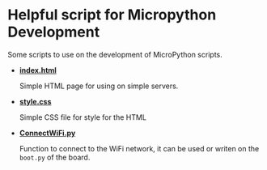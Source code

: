 # Helpful script for Micropython Development

Some scripts to use on the development of MicroPython scripts.



* **[index.html](https://github.com/yeyeto2788/MicroPythonScripts/blob/master/HelpScripts/Code/index.html)**

  Simple HTML page for using on simple servers.


* **[style.css](https://github.com/yeyeto2788/MicroPythonScripts/blob/master/HelpScripts/Code/style.css)**

  Simple CSS file for style for the HTML


* **[ConnectWiFi.py](https://github.com/yeyeto2788/MicroPythonScripts/blob/master/HelpScripts/Code/ConnectWiFi.py)**

  Function to connect to the WiFi network, it can be used or writen on the `boot.py` of the board.
